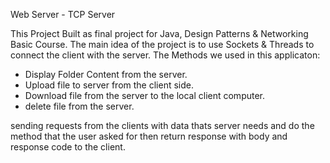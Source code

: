 Web Server - TCP Server

This Project Built as final project for Java, Design Patterns & Networking Basic Course.
The main idea of the project is to use Sockets & Threads to connect the client with the server.
The Methods we used in this applicaton:

- Display Folder Content from the server.
- Upload file to server from the client side.
- Download file from the server to the local client computer.
- delete file from the server.


sending requests from the clients with data thats server needs and
do the method that the user asked for then return response with body and response code to the client.
